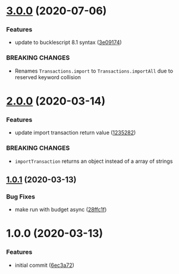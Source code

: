# [3.0.0](https://github.com/believer/re-actual/compare/v2.0.0...v3.0.0) (2020-07-06)


### Features

* update to bucklescript 8.1 syntax ([3e09174](https://github.com/believer/re-actual/commit/3e09174cb3fc7950bdc2f9182fbd12b0ca3c086e))


### BREAKING CHANGES

* Renames `Transactions.import` to
`Transactions.importAll` due to reserved keyword collision

# [2.0.0](https://github.com/believer/re-actual/compare/v1.0.1...v2.0.0) (2020-03-14)


### Features

* update import transaction return value ([1235282](https://github.com/believer/re-actual/commit/123528215d78319498b3bfa60c6ffbf94f0fdd38))


### BREAKING CHANGES

* `importTransaction` returns an object instead of a
array of strings

## [1.0.1](https://github.com/believer/re-actual/compare/v1.0.0...v1.0.1) (2020-03-13)


### Bug Fixes

* make run with budget async ([28ffc1f](https://github.com/believer/re-actual/commit/28ffc1fb1e7adfd9e7e2d3a6e9f6344341f7ade5))

# 1.0.0 (2020-03-13)


### Features

* initial commit ([6ec3a72](https://github.com/believer/re-actual/commit/6ec3a7217216772b4c7773dbc2208885c323ff3e))
